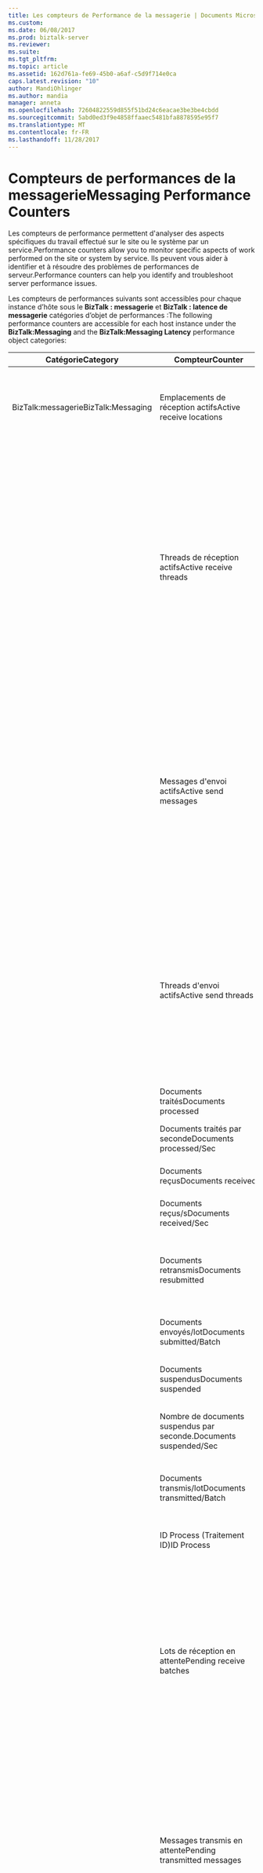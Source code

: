 ```yaml
---
title: Les compteurs de Performance de la messagerie | Documents Microsoft
ms.custom: 
ms.date: 06/08/2017
ms.prod: biztalk-server
ms.reviewer: 
ms.suite: 
ms.tgt_pltfrm: 
ms.topic: article
ms.assetid: 162d761a-fe69-45b0-a6af-c5d9f714e0ca
caps.latest.revision: "10"
author: MandiOhlinger
ms.author: mandia
manager: anneta
ms.openlocfilehash: 72604822559d855f51bd24c6eacae3be3be4cbdd
ms.sourcegitcommit: 5abd0ed3f9e4858ffaaec5481bfa8878595e95f7
ms.translationtype: MT
ms.contentlocale: fr-FR
ms.lasthandoff: 11/28/2017
---
```

# <a name="messaging-performance-counters"></a><span data-ttu-id="011b2-102">Compteurs de performances de la messagerie</span><span class="sxs-lookup"><span data-stu-id="011b2-102">Messaging Performance Counters</span></span>
<span data-ttu-id="011b2-103">Les compteurs de performance permettent d'analyser des aspects spécifiques du travail effectué sur le site ou le système par un service.</span><span class="sxs-lookup"><span data-stu-id="011b2-103">Performance counters allow you to monitor specific aspects of work performed on the site or system by service.</span></span> <span data-ttu-id="011b2-104">Ils peuvent vous aider à identifier et à résoudre des problèmes de performances de serveur.</span><span class="sxs-lookup"><span data-stu-id="011b2-104">Performance counters can help you identify and troubleshoot server performance issues.</span></span>  
  
 <span data-ttu-id="011b2-105">Les compteurs de performances suivants sont accessibles pour chaque instance d’hôte sous le **BizTalk : messagerie** et **BizTalk : latence de messagerie** catégories d’objet de performances :</span><span class="sxs-lookup"><span data-stu-id="011b2-105">The following performance counters are accessible for each host instance under the **BizTalk:Messaging** and the **BizTalk:Messaging Latency** performance object categories:</span></span>  
  
|<span data-ttu-id="011b2-106">**Catégorie**</span><span class="sxs-lookup"><span data-stu-id="011b2-106">**Category**</span></span>|<span data-ttu-id="011b2-107">**Compteur**</span><span class="sxs-lookup"><span data-stu-id="011b2-107">**Counter**</span></span>|<span data-ttu-id="011b2-108">**Description**</span><span class="sxs-lookup"><span data-stu-id="011b2-108">**Description**</span></span>|  
|------------------|-----------------|---------------------|  
|<span data-ttu-id="011b2-109">BizTalk:messagerie</span><span class="sxs-lookup"><span data-stu-id="011b2-109">BizTalk:Messaging</span></span>|<span data-ttu-id="011b2-110">Emplacements de réception actifs</span><span class="sxs-lookup"><span data-stu-id="011b2-110">Active receive locations</span></span>|<span data-ttu-id="011b2-111">Nombre d'emplacements de réception actuellement activés dans cette instance d'hôte.</span><span class="sxs-lookup"><span data-stu-id="011b2-111">Number of receive locations currently enabled in this host instance.</span></span>|  
||<span data-ttu-id="011b2-112">Threads de réception actifs</span><span class="sxs-lookup"><span data-stu-id="011b2-112">Active receive threads</span></span>|<span data-ttu-id="011b2-113">Dans le moteur de messagerie, nombre de threads qui traitent actuellement les messages reçus des adaptateurs s'exécutant dans cette instance de l'hôte.</span><span class="sxs-lookup"><span data-stu-id="011b2-113">Number of threads in the Messaging Engine currently processing messages received from adapters running in this host instance.</span></span> <span data-ttu-id="011b2-114">Ces messages comprennent les messages traités de manière asynchrone par les adaptateurs d'envoi.</span><span class="sxs-lookup"><span data-stu-id="011b2-114">These include messages that have been processed asynchronously by send adapters.</span></span>|  
||<span data-ttu-id="011b2-115">Messages d'envoi actifs</span><span class="sxs-lookup"><span data-stu-id="011b2-115">Active send messages</span></span>|<span data-ttu-id="011b2-116">Nombre de messages en cours d'envoi dans le moteur de messagerie.</span><span class="sxs-lookup"><span data-stu-id="011b2-116">Number of messages the Messaging Engine has currently in send processing.</span></span> <span data-ttu-id="011b2-117">Ces messages comprennent les messages en cours de traitement dans le pipeline d'envoi ainsi que les messages de réponse destinés aux adaptateurs de réception.</span><span class="sxs-lookup"><span data-stu-id="011b2-117">This includes messages currently in send pipeline processing as well as response messages for receive adapters.</span></span>|  
||<span data-ttu-id="011b2-118">Threads d'envoi actifs</span><span class="sxs-lookup"><span data-stu-id="011b2-118">Active send threads</span></span>|<span data-ttu-id="011b2-119">Dans le moteur de messagerie, nombre de threads qui traitent actuellement des messages à envoyer vers les adaptateurs.</span><span class="sxs-lookup"><span data-stu-id="011b2-119">Number of threads in the Messaging Engine currently processing messages to send to adapters.</span></span> <span data-ttu-id="011b2-120">Ces messages comprennent les messages de réponse destinés aux adaptateurs de réception.</span><span class="sxs-lookup"><span data-stu-id="011b2-120">This includes response messages to receive adapters.</span></span>|  
||<span data-ttu-id="011b2-121">Documents traités</span><span class="sxs-lookup"><span data-stu-id="011b2-121">Documents processed</span></span>|<span data-ttu-id="011b2-122">Documents en cours de traitement.</span><span class="sxs-lookup"><span data-stu-id="011b2-122">Documents processed.</span></span>|  
||<span data-ttu-id="011b2-123">Documents traités par seconde</span><span class="sxs-lookup"><span data-stu-id="011b2-123">Documents processed/Sec</span></span>|<span data-ttu-id="011b2-124">Nombre des documents traités par seconde.</span><span class="sxs-lookup"><span data-stu-id="011b2-124">Documents processed/Sec.</span></span>|  
||<span data-ttu-id="011b2-125">Documents reçus</span><span class="sxs-lookup"><span data-stu-id="011b2-125">Documents received</span></span>|<span data-ttu-id="011b2-126">Documents ayant été reçus.</span><span class="sxs-lookup"><span data-stu-id="011b2-126">Documents received.</span></span>|  
||<span data-ttu-id="011b2-127">Documents reçus/s</span><span class="sxs-lookup"><span data-stu-id="011b2-127">Documents received/Sec</span></span>|<span data-ttu-id="011b2-128">Nombre des documents reçus par seconde.</span><span class="sxs-lookup"><span data-stu-id="011b2-128">Documents received per second.</span></span>|  
||<span data-ttu-id="011b2-129">Documents retransmis</span><span class="sxs-lookup"><span data-stu-id="011b2-129">Documents resubmitted</span></span>|<span data-ttu-id="011b2-130">Nombre total de documents de nouveau transmis par les adaptateurs d'envoi.</span><span class="sxs-lookup"><span data-stu-id="011b2-130">Total number of documents resubmitted by send adapters.</span></span>|  
||<span data-ttu-id="011b2-131">Documents envoyés/lot</span><span class="sxs-lookup"><span data-stu-id="011b2-131">Documents submitted/Batch</span></span>|<span data-ttu-id="011b2-132">Nombre moyen de documents transmis par lot.</span><span class="sxs-lookup"><span data-stu-id="011b2-132">Average number of documents submitted per batch.</span></span>|  
||<span data-ttu-id="011b2-133">Documents suspendus</span><span class="sxs-lookup"><span data-stu-id="011b2-133">Documents suspended</span></span>|<span data-ttu-id="011b2-134">Documents dont la transmission a été interrompue.</span><span class="sxs-lookup"><span data-stu-id="011b2-134">Documents suspended.</span></span>|  
||<span data-ttu-id="011b2-135">Nombre de documents suspendus par seconde.</span><span class="sxs-lookup"><span data-stu-id="011b2-135">Documents suspended/Sec</span></span>|<span data-ttu-id="011b2-136">Nombre de documents par seconde pour lesquels la transmission a été interrompue.</span><span class="sxs-lookup"><span data-stu-id="011b2-136">Documents suspended per second.</span></span>|  
||<span data-ttu-id="011b2-137">Documents transmis/lot</span><span class="sxs-lookup"><span data-stu-id="011b2-137">Documents transmitted/Batch</span></span>|<span data-ttu-id="011b2-138">Nombre moyen de messages transmis par lot.</span><span class="sxs-lookup"><span data-stu-id="011b2-138">Average number of messages transmitted per batch.</span></span>|  
||<span data-ttu-id="011b2-139">ID Process (Traitement ID)</span><span class="sxs-lookup"><span data-stu-id="011b2-139">ID Process</span></span>|<span data-ttu-id="011b2-140">Identificateur du traitement pour cette instance d'hôte.</span><span class="sxs-lookup"><span data-stu-id="011b2-140">The process identifier for this host instance.</span></span>|  
||<span data-ttu-id="011b2-141">Lots de réception en attente</span><span class="sxs-lookup"><span data-stu-id="011b2-141">Pending receive batches</span></span>|<span data-ttu-id="011b2-142">Nombre de lots reçus par le moteur de messagerie mais pour lesquels le traitement n'est pas terminé.</span><span class="sxs-lookup"><span data-stu-id="011b2-142">Number of batches received by the Messaging Engine that have not completed processing.</span></span> <span data-ttu-id="011b2-143">Ces lots comprennent les lots traités de manière asynchrone par les adaptateurs d'envoi.</span><span class="sxs-lookup"><span data-stu-id="011b2-143">These include batches that have been processed asynchronously by send adapters.</span></span>|  
||<span data-ttu-id="011b2-144">Messages transmis en attente</span><span class="sxs-lookup"><span data-stu-id="011b2-144">Pending transmitted messages</span></span>|<span data-ttu-id="011b2-145">Nombre de messages transmis aux adaptateurs d'envoi par le moteur de messagerie mais pour lesquels le traitement n'est pas terminé.</span><span class="sxs-lookup"><span data-stu-id="011b2-145">Number of messages given by the Messaging Engine to send adapters that have not completed processing.</span></span> <span data-ttu-id="011b2-146">Cela inclut la réponse pour les messages des adaptateurs de réception.</span><span class="sxs-lookup"><span data-stu-id="011b2-146">This includes response messages for receive adapters.</span></span>|  
||<span data-ttu-id="011b2-147">Expirations du délai des messages de requête</span><span class="sxs-lookup"><span data-stu-id="011b2-147">Request/Response timeouts</span></span>|<span data-ttu-id="011b2-148">Nombre de messages de requête n'ayant pas reçu de message de réponse dans le délai indiqué par l'adaptateur.</span><span class="sxs-lookup"><span data-stu-id="011b2-148">Number of request messages that have not received a response message within the time limit specified by the adapter.</span></span>|  
||<span data-ttu-id="011b2-149">Lots de réception restreints</span><span class="sxs-lookup"><span data-stu-id="011b2-149">Throttled receive batches</span></span>|<span data-ttu-id="011b2-150">Nombre de lots dont la réception a été bloquée par le moteur de messagerie en raison d'une charge élevée au niveau du service.</span><span class="sxs-lookup"><span data-stu-id="011b2-150">Number of batches that have been blocked on receive by the Messaging Engine due to high service load.</span></span> <span data-ttu-id="011b2-151">Ces lots contiennent des nouveaux messages à traiter.</span><span class="sxs-lookup"><span data-stu-id="011b2-151">These batches contain new messages to be processed.</span></span>|  
|<span data-ttu-id="011b2-152">BizTalk:latence de messagerie</span><span class="sxs-lookup"><span data-stu-id="011b2-152">BizTalk:Messaging Latency</span></span>|<span data-ttu-id="011b2-153">Latence entrante (s)</span><span class="sxs-lookup"><span data-stu-id="011b2-153">Inbound Latency (sec)</span></span>|<span data-ttu-id="011b2-154">Latence moyenne, en millisecondes, entre le moment où le moteur de messagerie reçoit un document de l'adaptateur et le moment où ce document est publié vers MessageBox.</span><span class="sxs-lookup"><span data-stu-id="011b2-154">Average latency in milliseconds from when the Messaging Engine receives a document from the adapter until the time it is published to Message Box.</span></span>|  
||<span data-ttu-id="011b2-155">Latence sortante de l'adaptateur (s)</span><span class="sxs-lookup"><span data-stu-id="011b2-155">Outbound Adapter Latency (sec)</span></span>|<span data-ttu-id="011b2-156">Latence moyenne, en millisecondes, entre le moment où l'adaptateur reçoit un document du moteur de messagerie et le moment où il l'envoie.</span><span class="sxs-lookup"><span data-stu-id="011b2-156">Average latency in milliseconds from when the adapter gets a document from the Messaging Engine until the time it is sent by the adapter.</span></span>|  
||<span data-ttu-id="011b2-157">Latence sortante (s)</span><span class="sxs-lookup"><span data-stu-id="011b2-157">Outbound Latency (sec)</span></span>|<span data-ttu-id="011b2-158">Latence moyenne, en millisecondes, entre le moment où le moteur de messagerie reçoit un document de MessageBox et le moment où ce document est envoyé par l'adaptateur.</span><span class="sxs-lookup"><span data-stu-id="011b2-158">Average latency in milliseconds from when the Messaging Engine receives a document from the Message Box until the time document is sent by the adapter.</span></span>|  
||<span data-ttu-id="011b2-159">Latence requête-réponse (s)</span><span class="sxs-lookup"><span data-stu-id="011b2-159">Request-Response Latency (sec)</span></span>|<span data-ttu-id="011b2-160">Latence moyenne, en millisecondes, entre le moment où le moteur de messagerie reçoit un document de requête de l'adaptateur et le moment où un document de réponse est renvoyé vers l'adaptateur.</span><span class="sxs-lookup"><span data-stu-id="011b2-160">Average latency in milliseconds from when the Messaging Engine receives a request document from the adapter until the time a response document is given back to the adapter.</span></span>|  
  
## <a name="to-access-performance-counters"></a><span data-ttu-id="011b2-161">Pour accéder aux compteurs de performance</span><span class="sxs-lookup"><span data-stu-id="011b2-161">To access performance counters</span></span>  
 <span data-ttu-id="011b2-162">Utilisez la procédure suivante pour accéder aux compteurs de performances.</span><span class="sxs-lookup"><span data-stu-id="011b2-162">Use the following steps to access the performance counters.</span></span>  
  
#### <a name="if-you-are-using-windows-2008"></a><span data-ttu-id="011b2-163">Si vous exécutez Windows 2008</span><span class="sxs-lookup"><span data-stu-id="011b2-163">If you are using Windows 2008</span></span>  
  
1.  <span data-ttu-id="011b2-164">Cliquez sur **Démarrer**, pointez sur **outils d’administration**, puis cliquez sur **l’Analyseur de performances**.</span><span class="sxs-lookup"><span data-stu-id="011b2-164">Click **Start**, point to **Administrative Tools**, and then click **Performance Monitor**.</span></span>  
  
2.  <span data-ttu-id="011b2-165">Dans le **l’Analyseur de performances** boîte de dialogue, développez **outils d’analyse**, sélectionnez **l’Analyseur de performances**, puis cliquez sur **ajouter**.</span><span class="sxs-lookup"><span data-stu-id="011b2-165">In the **Performance Monitor** dialog box, expand **Monitoring Tools**, select **Performance Monitor**, and then click **Add**.</span></span>  
  
3.  <span data-ttu-id="011b2-166">Dans le **ajouter des compteurs** boîte de dialogue, à partir de la **compteurs disponibles** liste, développez le **BizTalk : messagerie** objet compteur de performance et sélectionnez les compteurs à surveiller</span><span class="sxs-lookup"><span data-stu-id="011b2-166">In the **Add Counters** dialog box, from the **Available Counters** list, expand the **BizTalk:Messaging** performance counter object and select the counters to be monitored</span></span>  
  
4.  <span data-ttu-id="011b2-167">Dans le **Instances de l’objet sélectionné** , sélectionnez les instances spécifiques à surveiller pour les compteurs sélectionnés, puis cliquez sur **ajouter**.</span><span class="sxs-lookup"><span data-stu-id="011b2-167">In the **Instances of Selected object** list, select the specific instances to be monitored for the selected counters and then click **Add**.</span></span>  <span data-ttu-id="011b2-168">Pour sélectionner toutes les instances de compteur disponibles, sélectionnez \< **toutes les instances**\>.</span><span class="sxs-lookup"><span data-stu-id="011b2-168">To select all available counter instances, select \<**All instances**\>.</span></span>  
  
5.  <span data-ttu-id="011b2-169">Après avoir ajouté les compteurs, cliquez sur **OK**.</span><span class="sxs-lookup"><span data-stu-id="011b2-169">After adding the counters, click **OK**.</span></span>  
  
     <span data-ttu-id="011b2-170">Les compteurs de performances sélectionnés s’affichent sur le **l’Analyseur de performances** écran.</span><span class="sxs-lookup"><span data-stu-id="011b2-170">The selected performance counters appear on the **Performance Monitor** screen.</span></span>  
  
## <a name="see-also"></a><span data-ttu-id="011b2-171">Voir aussi</span><span class="sxs-lookup"><span data-stu-id="011b2-171">See Also</span></span>  
 <span data-ttu-id="011b2-172">[Trucs et astuces](../core/performance-tips-and-tricks.md) </span><span class="sxs-lookup"><span data-stu-id="011b2-172">[Performance Tips and Tricks](../core/performance-tips-and-tricks.md) </span></span>  
 <span data-ttu-id="011b2-173">[Mesurer le débit de moteur maximal acceptable](../core/measuring-maximum-sustainable-engine-throughput.md) </span><span class="sxs-lookup"><span data-stu-id="011b2-173">[Measuring Maximum Sustainable Engine Throughput](../core/measuring-maximum-sustainable-engine-throughput.md) </span></span>  
 <span data-ttu-id="011b2-174">[Mesurer le débit de suivi maximal acceptable](../core/measuring-maximum-sustainable-tracking-throughput.md) </span><span class="sxs-lookup"><span data-stu-id="011b2-174">[Measuring Maximum Sustainable Tracking Throughput](../core/measuring-maximum-sustainable-tracking-throughput.md) </span></span>  
 [<span data-ttu-id="011b2-175">Optimisation de l’utilisation des ressources via la limitation de l’hôte</span><span class="sxs-lookup"><span data-stu-id="011b2-175">Optimizing Resource Usage Through Host Throttling</span></span>](../core/optimizing-resource-usage-through-host-throttling.md)